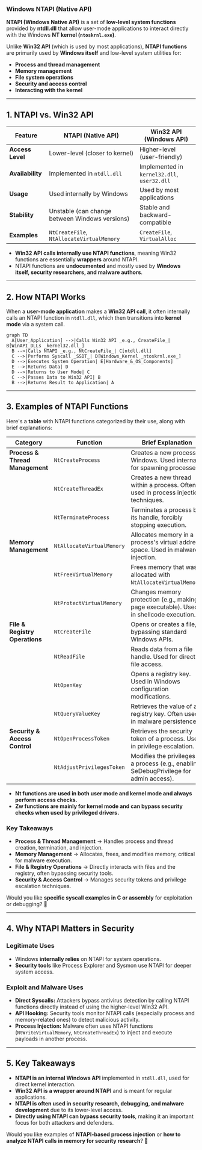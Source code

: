### **Windows NTAPI (Native API)**
**NTAPI (Windows Native API)** is a set of **low-level system functions** provided by **ntdll.dll** that allow user-mode applications to interact directly with the Windows **NT kernel (`ntoskrnl.exe`)**.

Unlike **Win32 API** (which is used by most applications), **NTAPI functions** are primarily used by **Windows itself** and low-level system utilities for:
- **Process and thread management**
- **Memory management**
- **File system operations**
- **Security and access control**
- **Interacting with the kernel**

---

## **1. NTAPI vs. Win32 API**
| Feature          | NTAPI (Native API)                             | Win32 API (Windows API)                     |
| ---------------- | ---------------------------------------------- | ------------------------------------------- |
| **Access Level** | Lower-level (closer to kernel)                 | Higher-level (user-friendly)                |
| **Availability** | Implemented in `ntdll.dll`                     | Implemented in `kernel32.dll`, `user32.dll` |
| **Usage**        | Used internally by Windows                     | Used by most applications                   |
| **Stability**    | Unstable (can change between Windows versions) | Stable and backward-compatible              |
| **Examples**     | `NtCreateFile`, `NtAllocateVirtualMemory`      | `CreateFile`, `VirtualAlloc`                |

- **Win32 API calls internally use NTAPI functions**, meaning Win32 functions are essentially **wrappers** around NTAPI.
- NTAPI functions are **undocumented** and mostly used by **Windows itself, security researchers, and malware authors**.

---

## **2. How NTAPI Works**
When a **user-mode application** makes a **Win32 API call**, it often internally calls an NTAPI function in `ntdll.dll`, which then transitions into **kernel mode** via a system call.

```mermaid
graph TD
  A[User_Application] -->|Calls Win32 API _e.g., CreateFile_| B[WinAPI_DLLs _kernel32.dll_]
  B -->|Calls NTAPI _e.g., NtCreateFile_| C[ntdll.dll]
  C -->|Performs Syscall _SSDT_| D[Windows_Kernel _ntoskrnl.exe_]
  D -->|Executes System Operation| E[Hardware_&_OS_Components]
  E -->|Returns Data| D
  D -->|Returns to User Mode| C
  C -->|Passes Data to Win32 API| B
  B -->|Returns Result to Application| A
```

---

## **3. Examples of NTAPI Functions**
Here's a **table** with NTAPI functions categorized by their use, along with brief explanations:

| **Category**                    | **Function**              | **Brief Explanation**                                                                    |
| ------------------------------- | ------------------------- | ---------------------------------------------------------------------------------------- |
| **Process & Thread Management** | `NtCreateProcess`         | Creates a new process in Windows. Used internally for spawning processes.                |
|                                 | `NtCreateThreadEx`        | Creates a new thread within a process. Often used in process injection techniques.       |
|                                 | `NtTerminateProcess`      | Terminates a process by its handle, forcibly stopping execution.                         |
| **Memory Management**           | `NtAllocateVirtualMemory` | Allocates memory in a process's virtual address space. Used in malware injection.        |
|                                 | `NtFreeVirtualMemory`     | Frees memory that was allocated with `NtAllocateVirtualMemory`.                          |
|                                 | `NtProtectVirtualMemory`  | Changes memory protection (e.g., making a page executable). Used in shellcode execution. |
| **File & Registry Operations**  | `NtCreateFile`            | Opens or creates a file, bypassing standard Windows APIs.                                |
|                                 | `NtReadFile`              | Reads data from a file handle. Used for direct file access.                              |
|                                 | `NtOpenKey`               | Opens a registry key. Used in Windows configuration modifications.                       |
|                                 | `NtQueryValueKey`         | Retrieves the value of a registry key. Often used in malware persistence.                |
| **Security & Access Control**   | `NtOpenProcessToken`      | Retrieves the security token of a process. Used in privilege escalation.                 |
|                                 | `NtAdjustPrivilegesToken` | Modifies the privileges of a process (e.g., enabling SeDebugPrivilege for admin access). |
* **Nt functions are used in both user mode and kernel mode and always perform access checks.**
* **Zw functions are mainly for kernel mode and can bypass security checks when used by privileged drivers.**

### **Key Takeaways**
- **Process & Thread Management** → Handles process and thread creation, termination, and injection.
- **Memory Management** → Allocates, frees, and modifies memory, critical for malware execution.
- **File & Registry Operations** → Directly interacts with files and the registry, often bypassing security tools.
- **Security & Access Control** → Manages security tokens and privilege escalation techniques.

Would you like **specific syscall examples in C or assembly** for exploitation or debugging? 🚀

---

## **4. Why NTAPI Matters in Security**
### **Legitimate Uses**
- Windows **internally relies** on NTAPI for system operations.
- **Security tools** like Process Explorer and Sysmon use NTAPI for deeper system access.

### **Exploit and Malware Uses**
- **Direct Syscalls:** Attackers bypass antivirus detection by calling NTAPI functions directly instead of using the higher-level Win32 API.
- **API Hooking:** Security tools monitor NTAPI calls (especially process and memory-related ones) to detect malicious activity.
- **Process Injection:** Malware often uses NTAPI functions (`NtWriteVirtualMemory`, `NtCreateThreadEx`) to inject and execute payloads in another process.

---

## **5. Key Takeaways**
- **NTAPI is an internal Windows API** implemented in `ntdll.dll`, used for direct kernel interaction.
- **Win32 API is a wrapper around NTAPI** and is meant for regular applications.
- **NTAPI is often used in security research, debugging, and malware development** due to its lower-level access.
- **Directly using NTAPI can bypass security tools**, making it an important focus for both attackers and defenders.

Would you like examples of **NTAPI-based process injection** or **how to analyze NTAPI calls in memory for security research**? 🚀